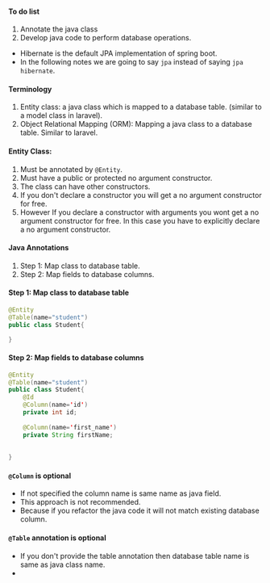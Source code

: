 #### To do list
1. Annotate the java class 
2. Develop java code to perform database operations.

- Hibernate is the default JPA implementation of spring boot.
- In the following notes we are going to say `jpa` instead of saying `jpa hibernate`.

#### Terminology
1. Entity class: a java class which is mapped to a database table. (similar to a model class in laravel).
2. Object Relational Mapping (ORM): Mapping a java class to a database table. Similar to laravel.

#### Entity Class:
1. Must be annotated by `@Entity`.
2. Must have a public or protected no argument constructor.
3. The class can have other constructors.
4. If you don't declare a constructor you will get a no argument constructor for free.
5. However If you declare a constructor with arguments you wont get a no argument constructor for free. In this case you have to explicitly declare a no argument constructor. 
#### Java Annotations
1. Step 1: Map class to database table.
2. Step 2: Map fields to database columns.

#### Step 1: Map class to database table
```java
@Entity
@Table(name="student")
public class Student{

}
```
#### Step 2: Map fields to database columns
```java
@Entity
@Table(name="student")
public class Student{
    @Id
    @Column(name='id')
    private int id;
    
    @Column(name='first_name')
    private String firstName;
    
    
}
```

#### `@Column` is optional
- If not specified the column name is same name as java field.
- This approach is not recommended.
- Because if you refactor the java code it will not match existing database column.

#### `@Table` annotation is optional
- If you don't provide the table annotation then database table name is same as java class name.
- 